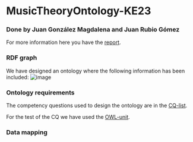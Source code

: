 # MusicTheoryOntology-KE23
### Done by Juan González Magdalena and Juan Rubio Gómez

For more information here you have the [report]().

### RDF graph
We have designed an ontology where the following information has been included:
![image](https://github.com/juanglezmag/MusicTheory-KE23/assets/136845142/6a89bf30-a7fa-4a00-ad61-ea3b883fc4d7)




### Ontology requirements
The competency questions used to design the ontology are in the [CQ-list](https://github.com/juanglezmag/MusicTheory-KE23/blob/main/test/CQ-list.txt).

For the test of the CQ we have used the [OWL-unit](https://github.com/luigi-asprino/owl-unit).

### Data mapping

